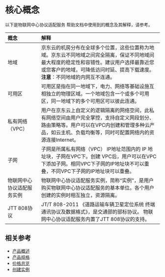 # 核心概念
以下是物联网中心协议适配服务 帮助文档中使用到的概念及其解释，请参考。

| 概念 | 解释 |
| :- | :- |
| 地域 | 京东云的机房分布在全球多个位置，这些位置称为地域。京东云不同地域之间完全隔离，保证不同地域间最大程度的稳定性和容错性。建议用户选择最靠近您或您客户的地域，可降低访问时延、提高下载速度。<br />**注意**：不同地域的内网互不连通。|
| 可用区 | 可用区是指在同一地域下，电力、网络等基础设施互相独立的物理区域。一个地域包含一个或多个可用区，同一地域下的多个可用区可以彼此连通。 |
| 私有网络（VPC） | 用户在京东云上自定义的逻辑隔离的网络空间，此私有网络空间由用户完全掌控，支持自定义网段划分、路由策略等。用户可以在VPC内创建和管理多种云产品，如云主机、负载均衡等，同时可配置网络内的资源连接Internet。 |
| 子网 | 子网是所属私有网络（VPC） IP地址范围内的 IP 地址块，子网在VPC下。创建 VPC后，用户可以在VPC下添加子网。相同VPC下子网的IP地址块不可以重叠，不同VPC下子网的IP地址块可以重叠。 |
| 物联网中心协议适配服务实例 | 物联网中心协议适配服务实例，简称“实例”，是用户购买物联网中心协议适配服务的基本单位。各个用户创建的实例时相互独立，资源隔离。| 
| JTT 808协议 | JT/T 808-2011 《道路运输车辆卫星定位系统 终端通讯协议及数据格式》，是交通部的部标协议。 物联网中心协议适配服务内置了JTT 808协议的支持。|


## 相关参考

- [产品概述](../Introduction/Product-Overview.md)
- [产品规格](../Introduction/Specifications.md)
- [价格总览](../Pricing/Price-Overview.md)
- [创建实例](../Getting-Started/Create-Instance.md)
